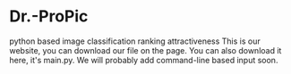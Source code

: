 # Dr.-ProPic
python based image classification ranking attractiveness
This is our website, you can download our file on the page. 
You can also download it here, it's main.py. We will probably add command-line based input soon.
